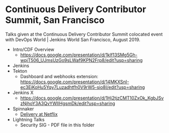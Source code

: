 # Continuous Delivery Contributor Summit, San Francisco 

Talks given at the Continuous Delivery Contributor Summit colocated event with DevOps World | Jenkins World San Francisco, August 2019. 

 * Intro/CDF Overview
     * https://docs.google.com/presentation/d/1klf13SMg5Gh-wpjT506_UJmsUzGo9sLWaf9KPN2Frp8/edit?usp=sharing
 * Jenkins
 * Tekton
   * Dashboard and webhooks extension: https://docs.google.com/presentation/d/14MKXSnI-ec3EiKoHu5Yqy7Luzadhtfh0V9rW5-sio8I/edit?usp=sharing
 * Jenkins X
     * https://docs.google.com/presentation/d/1Hj2tjzCMT10ZxOk_KgbJSvzNjhoY3A3QvYWIlHgsmDk/edit?usp=sharing 
 * Spinnaker
     * [Delivery at Netflix](https://docs.google.com/presentation/d/1fxgyu_pxTRGS-Z-DXb8LgA58Wtqyw-kKSrBu1FRyHVQ/edit?usp=sharing)
 * Lightning Talks
      * Security SIG - PDF file in this folder

